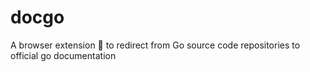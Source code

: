 # docgo
A browser extension 🧱 to redirect from Go source code repositories to official go documentation
